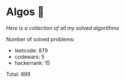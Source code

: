 # Algos 🏯

_Here is a collection of all my solved algorithms_

Number of solved problems:
- leetcode: 879
- codewars: 5
- hackerrank: 15

Total: 899
